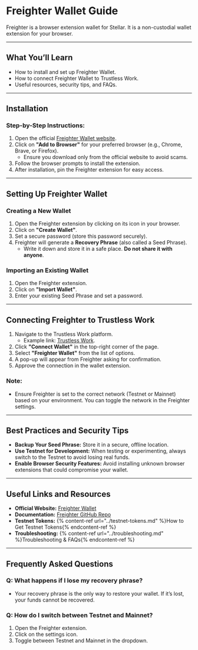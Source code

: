 # Freighter Wallet Guide

Freighter is a browser extension wallet for Stellar. It is a non-custodial wallet extension for your browser. 

---

## **What You’ll Learn**
- How to install and set up Freighter Wallet.
- How to connect Freighter Wallet to Trustless Work.
- Useful resources, security tips, and FAQs.

---

## **Installation**

### **Step-by-Step Instructions:**
1. Open the official [Freighter Wallet website](https://www.freighter.app/).
2. Click on **"Add to Browser"** for your preferred browser (e.g., Chrome, Brave, or Firefox).
   - Ensure you download only from the official website to avoid scams.
3. Follow the browser prompts to install the extension.
4. After installation, pin the Freighter extension for easy access.

---

## **Setting Up Freighter Wallet**

### **Creating a New Wallet**
1. Open the Freighter extension by clicking on its icon in your browser.
2. Click on **"Create Wallet"**.
3. Set a secure password (store this password securely).
4. Freighter will generate a **Recovery Phrase** (also called a Seed Phrase).
   - Write it down and store it in a safe place. **Do not share it with anyone**.

### **Importing an Existing Wallet**
1. Open the Freighter extension.
2. Click on **"Import Wallet"**.
3. Enter your existing Seed Phrase and set a password.

---

## **Connecting Freighter to Trustless Work**

1. Navigate to the Trustless Work platform.
   - Example link: [Trustless Work](https://dapp.trustlesswork.com/).
2. Click **"Connect Wallet"** in the top-right corner of the page.
3. Select **"Freighter Wallet"** from the list of options.
4. A pop-up will appear from Freighter asking for confirmation.
5. Approve the connection in the wallet extension.  

### **Note:** 
- Ensure Freighter is set to the correct network (Testnet or Mainnet) based on your environment. You can toggle the network in the Freighter settings.

---

## **Best Practices and Security Tips**

- **Backup Your Seed Phrase:** Store it in a secure, offline location.
- **Use Testnet for Development:** When testing or experimenting, always switch to the Testnet to avoid losing real funds.
- **Enable Browser Security Features:** Avoid installing unknown browser extensions that could compromise your wallet.

---

## **Useful Links and Resources**

- **Official Website:** [Freighter Wallet](https://www.freighter.app/)
- **Documentation:** [Freighter GitHub Repo](https://github.com/stellar/freighter)
- **Testnet Tokens:** {% content-ref url="../testnet-tokens.md" %}How to Get Testnet Tokens{% endcontent-ref %}
- **Troubleshooting:** {% content-ref url="../troubleshooting.md" %}Troubleshooting & FAQs{% endcontent-ref %}

---

## **Frequently Asked Questions**

### **Q: What happens if I lose my recovery phrase?**
- Your recovery phrase is the only way to restore your wallet. If it’s lost, your funds cannot be recovered.

### **Q: How do I switch between Testnet and Mainnet?**
1. Open the Freighter extension.
2. Click on the settings icon.
3. Toggle between Testnet and Mainnet in the dropdown.
